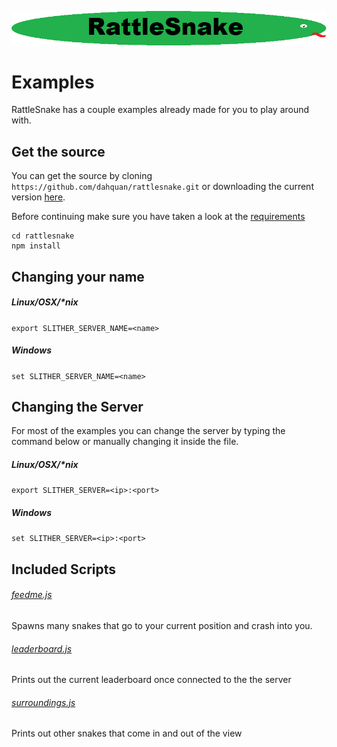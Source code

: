 ![alt text](logo.png "RattleSnake")


# Examples

RattleSnake has a couple examples already made for you to play around with.

## Get the source

You can get the source by cloning ```https://github.com/dahquan/rattlesnake.git``` or downloading the current version [here](https://github.com/dahquan/rattlesnake/archive/master.zip).

Before continuing make sure you have taken a look at the [requirements](requirements.md)

```
cd rattlesnake
npm install
```

## Changing your name

##### Linux/OSX/*nix
```export SLITHER_SERVER_NAME=<name>```

##### Windows

```set SLITHER_SERVER_NAME=<name>```

## Changing the Server

For most of the examples you can change the server by typing the command below or manually changing it inside the file.

##### Linux/OSX/*nix
```export SLITHER_SERVER=<ip>:<port>```

##### Windows

```set SLITHER_SERVER=<ip>:<port>```

## Included Scripts

###### [feedme.js](examples/feedme.md)
Spawns many snakes that go to your current position and crash into you.

###### [leaderboard.js](examples/leaderboard.md)
Prints out the current leaderboard once connected to the the server

###### [surroundings.js](examples/surroundings.md)
Prints out other snakes that come in and out of the view
